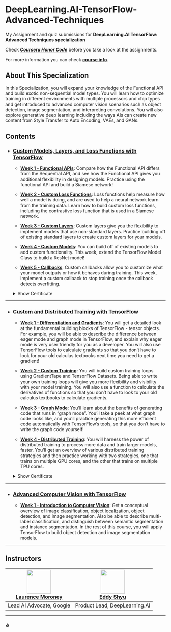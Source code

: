 # DeepLearning.AI-TensorFlow-Advanced-Techniques
My Assignment and quiz submissions for **DeepLearning.AI TensorFlow: Advanced Techniques specialization**

Check **<i>[Coursera Honor Code](https://www.coursera.support/s/article/209818863-Coursera-Honor-Code?language=en_US)</i>** before you take a look at the assignments.

For more information you can check **[course info](https://www.deeplearning.ai/courses/tensorflow-advanced-techniques-specialization/)**.

## About This Specialization
  In this Specialization, you will expand your knowledge of the Functional API and build exotic non-sequential model types. You will learn how to optimize training in different environments with multiple processors and chip types and get introduced to advanced computer vision scenarios such as object detection, image segmentation, and interpreting convolutions. You will also explore generative deep learning including the ways AIs can create new content from Style Transfer to Auto Encoding, VAEs, and GANs.

## Contents
  - ### [Custom Models, Layers, and Loss Functions with TensorFlow](https://github.com/BurakAhmet/DeepLearning.AI-TensorFlow-Advanced-Techniques/tree/main/1.%20Custom%20Models%2C%20Layers%2C%20and%20Loss%20Functions%20with%20TensorFlow)
    
    * <b>[Week 1 - Functional APIs](https://github.com/BurakAhmet/DeepLearning.AI-TensorFlow-Advanced-Techniques/tree/main/1.%20Custom%20Models%2C%20Layers%2C%20and%20Loss%20Functions%20with%20TensorFlow/1.%20Functional%20APIs)</b>: Compare how the Functional API differs from the Sequential API, and see how the Functional API gives you additional flexibility in designing models. Practice using the functional API and build a Siamese network!
      
    * <b>[Week 2 - Custom Loss Functions](https://github.com/BurakAhmet/DeepLearning.AI-TensorFlow-Advanced-Techniques/tree/main/1.%20Custom%20Models%2C%20Layers%2C%20and%20Loss%20Functions%20with%20TensorFlow/2.%20Custom%20Loss%20Functions)</b>: Loss functions help measure how well a model is doing, and are used to help a neural network learn from the training data. Learn how to build custom loss functions, including the contrastive loss function that is used in a Siamese network.
      
    * <b>[Week 3 - Custom Layers](https://github.com/BurakAhmet/DeepLearning.AI-TensorFlow-Advanced-Techniques/tree/main/1.%20Custom%20Models%2C%20Layers%2C%20and%20Loss%20Functions%20with%20TensorFlow/3.%20Custom%20Layers)</b>: Custom layers give you the flexibility to implement models that use non-standard layers. Practice building off of existing standard layers to create custom layers for your models.
   
    * <b>[Week 4 - Custom Models](https://github.com/BurakAhmet/DeepLearning.AI-TensorFlow-Advanced-Techniques-Specialization/tree/main/1.%20Custom%20Models%2C%20Layers%2C%20and%20Loss%20Functions%20with%20TensorFlow/4.%20Custom%20Models)</b>: You can build off of existing models to add custom functionality. This week, extend the TensorFlow Model Class to build a ResNet model!
   
    * <b>[Week 5 - Callbacks](https://github.com/BurakAhmet/DeepLearning.AI-TensorFlow-Advanced-Techniques-Specialization/tree/main/1.%20Custom%20Models%2C%20Layers%2C%20and%20Loss%20Functions%20with%20TensorFlow/5.%20Callbacks)</b>: Custom callbacks allow you to customize what your model outputs or how it behaves during training. This week, implement a custom callback to stop training once the callback detects overfitting.
   
    <details>
    <summary>Show Certificate</summary>
         <img src="https://github.com/BurakAhmet/DeepLearning.AI-TensorFlow-Advanced-Techniques-Specialization/assets/89780902/30f8fc60-f241-4cb7-8b35-5c48fd169793">
    </details>
    
---

  - ### [Custom and Distributed Training with TensorFlow](https://github.com/BurakAhmet/DeepLearning.AI-TensorFlow-Advanced-Techniques-Specialization/tree/main/2.%20Custom%20and%20Distributed%20Training%20with%20TensorFlow)
    
    * <b>[Week 1 - Differentiation and Gradients](https://github.com/BurakAhmet/DeepLearning.AI-TensorFlow-Advanced-Techniques-Specialization/tree/main/2.%20Custom%20and%20Distributed%20Training%20with%20TensorFlow/1.%20Differentiation%20and%20Gradients)</b>: You will get a detailed look at the fundamental building blocks of TensorFlow - tensor objects. For example, you will be able to describe the difference between eager mode and graph mode in TensorFlow, and explain why eager mode is very user friendly for you as a developer. You will also use TensorFlow tools to calculate gradients so that you don’t have to look for your old calculus textbooks next time you need to get a gradient!
   
    * <b>[Week 2 - Custom Training](https://github.com/BurakAhmet/DeepLearning.AI-TensorFlow-Advanced-Techniques-Specialization/tree/main/2.%20Custom%20and%20Distributed%20Training%20with%20TensorFlow/2.%20Custom%20Training)</b>: You will build custom training loops using GradientTape and TensorFlow Datasets. Being able to write your own training loops will give you more flexibility and visibility with your model training. You will also use a function to calculate the derivatives of functions so that you don’t have to look to your old calculus textbooks to calculate gradients.
   
    * <b>[Week 3 - Graph Mode](https://github.com/BurakAhmet/DeepLearning.AI-TensorFlow-Advanced-Techniques-Specialization/tree/main/2.%20Custom%20and%20Distributed%20Training%20with%20TensorFlow/3.%20Graph%20Mode)</b>: You’ll learn about the benefits of generating code that runs in “graph mode”. You’ll take a peek at what graph code looks like, and you’ll practice generating this more efficient code automatically with TensorFlow’s tools, so that you don’t have to write the graph code yourself!
   
    * <b>[Week 4 - Distributed Training](https://github.com/BurakAhmet/DeepLearning.AI-TensorFlow-Advanced-Techniques-Specialization/tree/main/2.%20Custom%20and%20Distributed%20Training%20with%20TensorFlow/4.%20Distributed%20Training)</b>: You will harness the power of distributed training to process more data and train larger models, faster. You’ll get an overview of various distributed training strategies and then practice working with two strategies, one that trains on multiple GPU cores, and the other that trains on multiple TPU cores.
   
    <details>
    <summary>Show Certificate</summary>
         <img src="https://github.com/BurakAhmet/DeepLearning.AI-TensorFlow-Advanced-Techniques-Specialization/assets/89780902/ce2b1a4c-7fa4-467f-a40b-2151aad0cb28">
    </details>
    
---

  - ### [Advanced Computer Vision with TensorFlow](https://github.com/BurakAhmet/DeepLearning.AI-TensorFlow-Advanced-Techniques-Specialization/tree/main/3.%20Advanced%20Computer%20Vision%20with%20TensorFlow)
      * <b>[Week 1 - Introduction to Computer Vision](https://github.com/BurakAhmet/DeepLearning.AI-TensorFlow-Advanced-Techniques-Specialization/tree/main/3.%20Advanced%20Computer%20Vision%20with%20TensorFlow/1.%20Introduction%20to%20Computer%20Vision)</b>: Get a conceptual overview of image classification, object localization, object detection, and image segmentation. Also be able to describe multi-label classification, and distinguish between semantic segmentation and instance segmentation. In the rest of this course, you will apply TensorFlow to build object detection and image segmentation models.

---


## Instructors

  | [<img src="https://github.com/BurakAhmet/DeepLearning.AI-TensorFlow-Advanced-Techniques/assets/89780902/188b1561-c55f-4df3-9a36-0b54ce7b9e1c" width="75px" height="75px">](https://www.linkedin.com/in/laurence-moroney/) <br> [Laurence Moroney](https://www.linkedin.com/in/laurence-moroney/) | [<img src="https://github.com/BurakAhmet/DeepLearning.AI-TensorFlow-Advanced-Techniques/assets/89780902/5c34946f-f8e1-4716-8304-693064daa23a" width="75px" height="75px">](https://www.linkedin.com/in/eddy-shyu/) <br> [Eddy Shyu](https://www.linkedin.com/in/eddy-shyu/) |
| --- | --- |
| Lead AI Advocate, Google | Product Lead, DeepLearning.AI |





---
⛳
